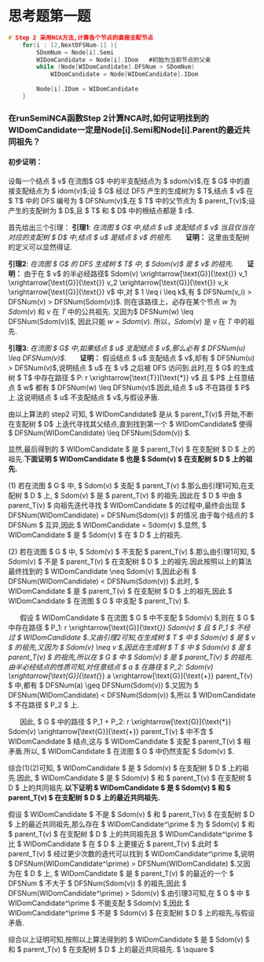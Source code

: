 # 思考题第一题

```c
# Step 2 采用NCA方法,计算各个节点的直接支配节点
    for(i : [2,NextDFSNum-1] ){
		SDomNum = Node[i].Semi
        WIDomCandidate = Node[i].IDom	#初始为当前节点的父亲
        while (Node[WIDomCandidate].DFSNum > SDomNum)
        	WIDomCandidate = Node[WIDomCandidate].IDom
        
        Node[i].IDom = WIDomCandidate	
    }   
```
### 在runSemiNCA函数Step 2计算NCA时,如何证明找到的 WIDomCandidate一定是Node[i].Semi和Node[i].Parent的最近共同祖先？

#### 初步证明：
设每一个结点 $  v$ 在流图$ G$ 中的半支配结点为 $ sdom(v)$,在 $ G$  中的直接支配结点为 $ idom(v)$;设 $ G$ 经过 DFS 产生的生成树为 $ T$,结点 $ v$  在 $ T$  中的 DFS 编号为 $ DFSNum(v)$,在 $ T$  中的父节点为 $ parent_T(v)$;设产生的支配树为 $ D$,且 $ T$  和 $ D$ 中的根结点都是 $ r$.

首先给出三个引理：
**引理1**: *在流图 $ G$ 中,结点 $ u$ 支配结点 $ v$ 当且仅当在对应的支配树 $ D$ 中,结点 $ u$ 是结点 $ v$ 的祖先.*
&nbsp;&nbsp;&nbsp;&nbsp;&nbsp;&nbsp;**证明：** 这里由支配树的定义可以显然得证.

**引理2**: *在流图 $ G$ 的 DFS 生成树 $ T$ 中, $ Sdom(v)$ 是 $ v$ 的祖先.*
&nbsp;&nbsp;&nbsp;&nbsp;&nbsp;&nbsp;**证明：** 由于在 $ v$ 的半必经路径$ Sdom(v) \xrightarrow[\text{G}]{\text{}} v_1 \xrightarrow[\text{G}]{\text{}} v_2 \xrightarrow[\text{G}]{\text{}} v_k \xrightarrow[\text{G}]{\text{}} v$ 中,对 $ 1 \leq i \leq k$,有 $ DFSNum(v_i) > DFSNum(v) > DFSNum(Sdom(v))$. 则在该路径上，必存在某个节点 $w$ 为$Sdom(v)$ 和 $v$ 在 $T$ 中的公共祖先. 又因为$ DFSNum(w) \leq DFSNum(Sdom(v))$, 因此只能 $w = Sdom(v)$. 所以，$Sdom(v)$ 是 $v$ 在 $T$ 中的祖先.


**引理3**: *在流图 $ G$  中,如果结点 $ u$  支配结点 $ v$,那么必有 $ DFSNum(u) \leq DFSNum(v)$.*
&nbsp;&nbsp;&nbsp;&nbsp;&nbsp;&nbsp;**证明：** 假设结点 $ u$  支配结点 $ v$,却有 $ DFSNum(u) > DFSNum(v)$,说明结点 $ u$  在 $ v$  之后被 DFS 访问到.此时,在 $ G$  的生成树 $ T$  中存在路径 $ P: r \xrightarrow[\text{T}]{\text{*}} v$  且 $ P$  上任意结点 $ w$  都有 $ DFSNum(w) \leq DFSNum(v)$.因此,结点 $ u$  不在路径 $ P$  上.这说明结点 $ u$  不支配结点 $ v$,与假设矛盾.

由以上算法的 step2 可知, $ WIDomCandidate$  是从 $ parent_T(v)$  开始,不断在支配树 $ D$  上迭代寻找其父结点,直到找到第一个 $ WIDomCandidate$ 使得$ DFSNum(WIDomCandidate) \leq DFSNum(Sdom(v)) $.

显然,最后得到的 $ WIDomCandidate $ 是 $ parent_T(v) $ 在支配树 $ D $ 上的祖先.**下面证明 $ WIDomCandidate $ 也是 $ Sdom(v) $ 在支配树 $ D $ 上的祖先.**

(1) 若在流图 $ G $ 中, $ Sdom(v) $ 支配 $ parent_T(v) $.那么由引理1可知,在支配树 $ D $ 上, $ Sdom(v) $ 是 $ parent_T(v) $ 的祖先.因此在 $ D $ 中由 $ parent_T(v) $ 向祖先迭代寻找 $ WIDomCandidate $ 的过程中,最终会出现 $ DFSNum(WIDomCandidate) = DFSNum(Sdom(v)) $ 的情况.由于每个结点的 $ DFSNum $ 互异,因此 $ WIDomCandidate = Sdom(v) $.显然, $ WIDomCandidate $ 是 $ Sdom(v) $ 在 $ D $ 上的祖先.

(2) 若在流图 $ G $ 中, $ Sdom(v) $ 不支配 $ parent_T(v) $.那么由引理1可知, $ Sdom(v) $ 不是 $ parent_T(v) $ 在支配树 $ D $ 上的祖先.因此按照以上的算法最终找到的 $ WIDomCandidate \neq Sdom(v) $,因此必有 $ DFSNum(WIDomCandidate) < DFSNum(Sdom(v)) $.此时, $ WIDomCandidate $ 是 $ parent_T(v) $ 在支配树 $ D $ 上的祖先,因此 $ WIDomCandidate $ 在流图 $ G $ 中支配 $ parent_T(v) $.

&nbsp;&nbsp;&nbsp;&nbsp;&nbsp;&nbsp;假设 $ WIDomCandidate $ 在流图 $ G $ 中不支配 $ Sdom(v) $,则在 $ G $ 中存在路径 $ P_1: r \xrightarrow[\text{G}]{\text{*}} Sdom(v) $ 且 $ P_1 $ 不经过 $ WIDomCandidate $.又由引理2可知,在生成树 $ T $ 中 $ Sdom(v) $ 是 $ v $ 的祖先,又因为 $ Sdom(v) \neq v $,因此在生成树 $ T $ 中 $ Sdom(v) $ 是 $ parent_T(v) $ 的祖先,所以在 $ G $ 中 $ Sdom(v) $ 是 $ parent_T(v) $ 的祖先.由半必经结点的性质可知,对任意结点 $ a $ 在路径 $ P_2: Sdom(v) \xrightarrow[\text{G}]{\text{*}} a \xrightarrow[\text{G}]{\text{+}} parent_T(v) $ 中,都有 $ DFSNum(a) \geq DFSNum(Sdom(v)) $.又因为 $ DFSNum(WIDomCandidate) < DFSNum(Sdom(v)) $,所以 $ WIDomCandidate $ 不在路径 $ P_2 $ 上.

&nbsp;&nbsp;&nbsp;&nbsp;&nbsp;&nbsp;因此, $ G $ 中的路径 $ P_1 + P_2: r \xrightarrow[\text{G}]{\text{*}} Sdom(v) \xrightarrow[\text{G}]{\text{+}} parent_T(v) $ 中不含 $ WIDomCandidate $ 结点,这与 $ WIDomCandidate $ 支配 $ parent_T(v) $ 相矛盾.所以, $ WIDomCandidate $ 在流图 $ G $ 中仍然支配 $ Sdom(v) $.


综合(1)(2)可知, $ WIDomCandidate $ 是 $ Sdom(v) $ 在支配树 $ D $ 上的祖先.因此, $ WIDomCandidate $ 是 $ Sdom(v) $ 和 $ parent_T(v) $ 在支配树 $ D $ 上的共同祖先.**以下证明 $ WIDomCandidate $ 是 $ Sdom(v) $ 和 $ parent_T(v) $ 在支配树 $ D $ 上的最近共同祖先.**

假设 $ WIDomCandidate $ 不是 $ Sdom(v) $ 和 $ parent_T(v) $ 在支配树 $ D $ 上的最近共同祖先,那么存在 $ WIDomCandidate^\prime $ 为 $ Sdom(v) $ 和 $ parent_T(v) $ 在支配树 $ D $ 上的共同祖先且 $ WIDomCandidate^\prime $ 比 $ WIDomCandidate $ 在 $ D $ 上更接近 $ parent_T(v) $.此时 $ parent_T(v) $ 经过更少次数的迭代可以找到 $ WIDomCandidate^\prime $,说明 $ DFSNum(WIDomCandidate^\prime) > DFSNum(WIDomCandidate) $.又因为在 $ D $ 上, $ WIDomCandidate $ 是 $ parent_T(v) $ 的最近的一个 $ DFSNum $ 不大于 $ DFSNum(Sdom(v)) $ 的祖先,因此 $ DFSNum(WIDomCandidate^\prime) > Sdom(v) $.由引理3可知,在 $ G $ 中 $ WIDomCandidate^\prime $ 不能支配 $ Sdom(v) $,因此 $ WIDomCandidate^\prime $ 不是 $ Sdom(v) $ 在支配树 $ D $ 上的祖先,与假设矛盾.

综合以上证明可知,按照以上算法得到的 $ WIDomCandidate $ 是 $ Sdom(v) $ 和 $ parent_T(v) $ 在支配树 $ D $ 上的最近共同祖先.  $ \square $ 
